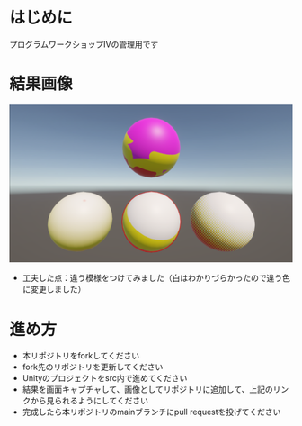# はじめに
プログラムワークショップIVの管理用です

# 結果画像

![結果](myresult.png)
- 工夫した点：違う模様をつけてみました（白はわかりづらかったので違う色に変更しました）

# 進め方

- 本リポジトリをforkしてください
- fork先のリポジトリを更新してください
- Unityのプロジェクトをsrc内で進めてください
- 結果を画面キャプチャして、画像としてリポジトリに追加して、上記のリンクから見られるようにしてください
- 完成したら本リポジトリのmainブランチにpull requestを投げてください

